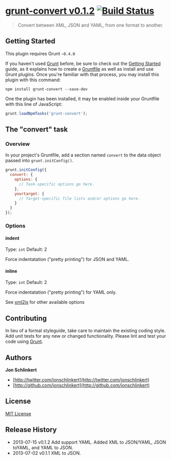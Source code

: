 # [grunt-convert v0.1.2](http://github.com/assemble/grunt-convert) [![Build Status](https://travis-ci.org/assemble/grunt-convert.png)](https://travis-ci.org/assemble/grunt-convert)

> Convert between XML, JSON and YAML, from one format to another.

## Getting Started
This plugin requires Grunt `~0.4.0`

If you haven't used [Grunt](http://gruntjs.com/) before, be sure to check out the [Getting Started](http://gruntjs.com/getting-started) guide, as it explains how to create a [Gruntfile](http://gruntjs.com/sample-gruntfile) as well as install and use Grunt plugins. Once you're familiar with that process, you may install this plugin with this command:

```shell
npm install grunt-convert --save-dev
```

One the plugin has been installed, it may be enabled inside your Gruntfile with this line of JavaScript:

```js
grunt.loadNpmTasks('grunt-convert');
```

## The "convert" task

### Overview
In your project's Gruntfile, add a section named `convert` to the data object passed into `grunt.initConfig()`.

```js
grunt.initConfig({
  convert: {
    options: {
      // Task-specific options go here.
    },
    yourtarget: {
      // Target-specific file lists and/or options go here.
    }
  }
});
```


### Options

#### indent
Type: `int`
Default: 2

Force indentatation ("pretty printing") for JSON and YAML.

#### inline
Type: `int`
Default: 2

Force indentatation ("pretty printing")  for YAML only.

See [xml2js](https://github.com/Leonidas-from-XIV/node-xml2js#options) for other available options

## Contributing
In lieu of a formal styleguide, take care to maintain the existing coding style. Add unit tests for any new or changed functionality. Please lint and test your code using [Grunt](http://gruntjs.com/).

## Authors

**Jon Schlinkert**

+ [http://twitter.com/jonschlinkert](http://twitter.com/jonschlinkert)
+ [http://github.com/jonschlinkert](http://github.com/jonschlinkert)


## License
[MIT License](LICENSE-MIT)

## Release History
* 2013-07-15    v0.1.2    Add support YAML. Added XML to JSON/YAML, JSON toYAML, and YAML to JSON.
* 2013-07-02    v0.1.1    XML to JSON.
